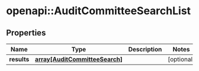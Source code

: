 # openapi::AuditCommitteeSearchList


## Properties
Name | Type | Description | Notes
------------ | ------------- | ------------- | -------------
**results** | [**array[AuditCommitteeSearch]**](AuditCommitteeSearch.md) |  | [optional] 


